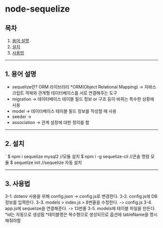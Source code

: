 # node-sequelize

## 목차

1. [용어 설명](#1.-용어-설명)
2. [설치](#2.-설치)
3. [사용법](#3.-사용법)

___

## 1. 용어 설명
* sequelize란? ORM 라이브러리
  *ORM(Object Relational Mapping) -> 자바스크립트 객체와 관계형 데이터베이스를 서로 연결해주는 도구
* migration -> 데이터베이스 테이블 필드 정보 or 구조 등이 바뀌는 특수한 상황에 사용
* model -> 데이터베이스 테이블 필드 정보를 작성할 때 사용
* seeder ->  
* association -> 관계 설정에 대한 정의를 함
    
___

## 2. 설치
` $ npm i sequelize mysql2 //모듈 설치
  $ npm i -g sequelize-cli //콘솔 명령 모듈
  $ sequelize init //sequelize 자동 설치

___

## 3. 사용법
3-1. dotenv 사용을 위해 config.json -> config.js로 변경한다.
3-2. config.js에 DB 정보를 입력한다.
3-3. models > index.js > 8번줄을 수정한다. -> config.js
3-4. app.js에 sequelize을 연결해준다. -> 13번줄
3-5. models에 테이블 파일을 만든다.
 *id는 자동으로 생성됨
 *테이블명은 복수형으로 생성되므로 옵션에 tableName을 명시해줘야함

